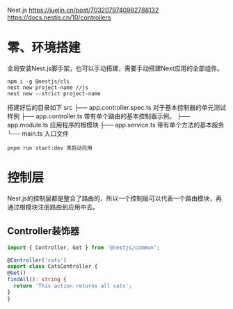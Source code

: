 Nest.js
https://juejin.cn/post/7032079740982788132
https://docs.nestjs.cn/10/controllers
# 零、环境搭建
  全局安装Nest.js脚手架，也可以手动搭建，需要手动搭建Next应用的全部组件。
  ```shell
  npm i -g @nestjs/cli
  nest new project-name //js
  nest new --strict project-name
  ```
  搭建好后的目录如下
  src
    ├── app.controller.spec.ts  对于基本控制器的单元测试样例
    ├── app.controller.ts  带有单个路由的基本控制器示例。
    ├── app.module.ts 应用程序的根模块
    ├── app.service.ts 带有单个方法的基本服务
    └── main.ts 入口文件
  ```shell
  pnpm run start:dev 来启动应用
  ```

# 控制层
  Nest.js的控制层都是整合了路由的，所以一个控制层可以代表一个路由模块，再通过根模块注册路由到应用中去。
  
  ## Controller装饰器

  ```ts
import { Controller, Get } from '@nestjs/common';

@Controller('cats')
export class CatsController {
  @Get()
  findAll(): string {
    return 'This action returns all cats';
  }
}

  ```